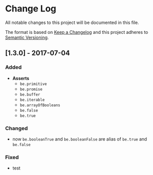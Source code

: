 # Change Log
All notable changes to this project will be documented in this file.

The format is based on [Keep a Changelog](http://keepachangelog.com/)
and this project adheres to [Semantic Versioning](http://semver.org/).

## [1.3.0] - 2017-07-04

### Added
- **Asserts**
    - `be.primitive`
    - `be.promise`
    - `be.buffer`
    - `be.iterable`
    - `be.arrayOfBooleans`
    - `be.false`
    - `be.true`
    
### Changed
- now `be.booleanTrue` and `be.booleanFalse` are alias of `be.true` and `be.false`

### Fixed
- test
